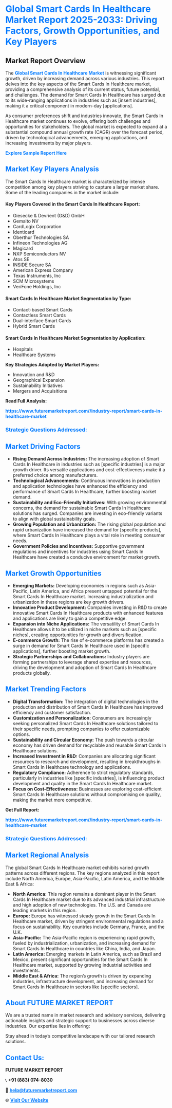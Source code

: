 <h1 style="color: #007BFF;">Global Smart Cards In Healthcare Market Report 2025-2033: Driving Factors, Growth Opportunities, and Key Players</h1>

<section id="overview">
<h2>Market Report Overview</h2>
<p>The <a href="https://www.futuremarketreport.com//industry-report/smart-cards-in-healthcare-market" style="color: #007BFF; text-decoration: none;"><strong>Global Smart Cards In Healthcare Market</strong></a> is witnessing significant growth, driven by increasing demand across various industries. This report delves into the key aspects of the Smart Cards In Healthcare market, providing a comprehensive analysis of its current status, future potential, and challenges. The demand for Smart Cards In Healthcare has surged due to its wide-ranging applications in industries such as [insert industries], making it a critical component in modern-day [applications].</p>
<p>As consumer preferences shift and industries innovate, the Smart Cards In Healthcare market continues to evolve, offering both challenges and opportunities for stakeholders. The global market is expected to expand at a substantial compound annual growth rate (CAGR) over the forecast period, driven by technological advancements, emerging applications, and increasing investments by major players.</p>
</section>

<section id="overview">
<p><a href="https://www.futuremarketreport.com//request-sample/reportId=90691" style="color: #007BFF; text-decoration: none;"><strong>Explore Sample Report Here</strong></a></p>
</section>

<section id="key-players">
<h2 style="color: #007BFF;">Market Key Players Analysis</h2>
<p>The Smart Cards In Healthcare market is characterized by intense competition among key players striving to capture a larger market share. Some of the leading companies in the market include:</p>
<h4>Key Players Covered in the Smart Cards In Healthcare Report:</h4>
<ul><li>Giesecke &amp; Devrient (G&amp;D) GmbH</li><li>Gemalto NV</li><li>CardLogix Corporation</li><li>Identicard</li><li>Oberthur Technologies SA</li><li>Infineon Technologies AG</li><li>Magicard</li><li>NXP Semiconductors NV</li><li>Atos SE</li><li>INSIDE Secure SA</li><li>American Express Company</li><li>Texas Instruments, Inc</li><li>SCM Microsystems</li><li>VeriFone Holdings, Inc</li></ul>
<h4>Smart Cards In Healthcare Market Segmentation by Type:</h4>
<ul><li>Contact-based Smart Cards</li><li>Contactless Smart Cards</li><li>Dual-interface Smart Cards</li><li>Hybrid Smart Cards</li></ul>

<h4>Smart Cards In Healthcare Market Segmentation by Application:</h4>
<ul><li>Hospitals</li><li>Healthcare Systems</li></ul>
<p><strong>Key Strategies Adopted by Market Players:</strong></p>
<ul>
<li>Innovation and R&D</li>
<li>Geographical Expansion</li>
<li>Sustainability Initiatives</li>
<li>Mergers and Acquisitions</li>
</ul>
</section>

<section>
<p><strong>Read Full Analysis: </strong></p><a href="https://www.futuremarketreport.com//industry-report/smart-cards-in-healthcare-market" style="color: #007BFF; text-decoration: none;"><strong>https://www.futuremarketreport.com//industry-report/smart-cards-in-healthcare-market</strong></a>
<h3 style="color: #007BFF;">Strategic Questions Addressed:</h3>
</section>

<section id="driving-factors">
<h2 style="color: #007BFF;">Market Driving Factors</h2>
<ul>
<li><strong>Rising Demand Across Industries:</strong> The increasing adoption of Smart Cards In Healthcare in industries such as [specific industries] is a major growth driver. Its versatile applications and cost-effectiveness make it a preferred choice among manufacturers.</li>
<li><strong>Technological Advancements:</strong> Continuous innovations in production and application technologies have enhanced the efficiency and performance of Smart Cards In Healthcare, further boosting market demand.</li>
<li><strong>Sustainability and Eco-Friendly Initiatives:</strong> With growing environmental concerns, the demand for sustainable Smart Cards In Healthcare solutions has surged. Companies are investing in eco-friendly variants to align with global sustainability goals.</li>
<li><strong>Growing Population and Urbanization:</strong> The rising global population and rapid urbanization have increased the demand for [specific products], where Smart Cards In Healthcare plays a vital role in meeting consumer needs.</li>
<li><strong>Government Policies and Incentives:</strong> Supportive government regulations and incentives for industries using Smart Cards In Healthcare have created a conducive environment for market growth.</li>
</ul>
</section>

<section id="growth-opportunities">
<h2 style="color: #007BFF;">Market Growth Opportunities</h2>
<ul>
<li><strong>Emerging Markets:</strong> Developing economies in regions such as Asia-Pacific, Latin America, and Africa present untapped potential for the Smart Cards In Healthcare market. Increasing industrialization and urbanization in these regions are key growth drivers.</li>
<li><strong>Innovative Product Development:</strong> Companies investing in R&D to create innovative Smart Cards In Healthcare products with enhanced features and applications are likely to gain a competitive edge.</li>
<li><strong>Expansion into Niche Applications:</strong> The versatility of Smart Cards In Healthcare allows it to be utilized in niche markets such as [specific niches], creating opportunities for growth and diversification.</li>
<li><strong>E-commerce Growth:</strong> The rise of e-commerce platforms has created a surge in demand for Smart Cards In Healthcare used in [specific applications], further boosting market growth.</li>
<li><strong>Strategic Partnerships and Collaborations:</strong> Industry players are forming partnerships to leverage shared expertise and resources, driving the development and adoption of Smart Cards In Healthcare products globally.</li>
</ul>
</section>

<section id="trending-factors">
<h2 style="color: #007BFF;">Market Trending Factors</h2>
<ul>
<li><strong>Digital Transformation:</strong> The integration of digital technologies in the production and distribution of Smart Cards In Healthcare has improved efficiency and customer satisfaction.</li>
<li><strong>Customization and Personalization:</strong> Consumers are increasingly seeking personalized Smart Cards In Healthcare solutions tailored to their specific needs, prompting companies to offer customizable options.</li>
<li><strong>Sustainability and Circular Economy:</strong> The push towards a circular economy has driven demand for recyclable and reusable Smart Cards In Healthcare solutions.</li>
<li><strong>Increased Investment in R&D:</strong> Companies are allocating significant resources to research and development, resulting in breakthroughs in Smart Cards In Healthcare technology and applications.</li>
<li><strong>Regulatory Compliance:</strong> Adherence to strict regulatory standards, particularly in industries like [specific industries], is influencing product development and quality in the Smart Cards In Healthcare market.</li>
<li><strong>Focus on Cost-Effectiveness:</strong> Businesses are exploring cost-efficient Smart Cards In Healthcare solutions without compromising on quality, making the market more competitive.</li>
</ul>
</section>

<section>
<p><strong>Get Full Report: </strong></p><a href="https://www.futuremarketreport.com//industry-report/smart-cards-in-healthcare-market" style="color: #007BFF; text-decoration: none;"><strong>https://www.futuremarketreport.com//industry-report/smart-cards-in-healthcare-market</strong></a>
<h3 style="color: #007BFF;">Strategic Questions Addressed:</h3>
</section>


<section id="regional-analysis">
<h2 style="color: #007BFF;">Market Regional Analysis</h2>
<p>The global Smart Cards In Healthcare market exhibits varied growth patterns across different regions. The key regions analyzed in this report include North America, Europe, Asia-Pacific, Latin America, and the Middle East & Africa:</p>
<ul>
<li><strong>North America:</strong> This region remains a dominant player in the Smart Cards In Healthcare market due to its advanced industrial infrastructure and high adoption of new technologies. The U.S. and Canada are leading markets in this region.</li>
<li><strong>Europe:</strong> Europe has witnessed steady growth in the Smart Cards In Healthcare market, driven by stringent environmental regulations and a focus on sustainability. Key countries include Germany, France, and the U.K.</li>
<li><strong>Asia-Pacific:</strong> The Asia-Pacific region is experiencing rapid growth, fueled by industrialization, urbanization, and increasing demand for Smart Cards In Healthcare in countries like China, India, and Japan.</li>
<li><strong>Latin America:</strong> Emerging markets in Latin America, such as Brazil and Mexico, present significant opportunities for the Smart Cards In Healthcare market, supported by growing industrial activities and investments.</li>
<li><strong>Middle East & Africa:</strong> The region’s growth is driven by expanding industries, infrastructure development, and increasing demand for Smart Cards In Healthcare in sectors like [specific sectors].</li>
</ul>
</section>

<footer>
<h2 style="color: #007BFF;">About FUTURE MARKET REPORT</h2>
<p>We are a trusted name in market research and advisory services, delivering actionable insights and strategic support to businesses across diverse industries. Our expertise lies in offering:</p>

<p>Stay ahead in today’s competitive landscape with our tailored research solutions.</p>

<h2 style="color: #007BFF;">Contact Us:</h2>
<p><strong>FUTURE MARKET REPORT</strong></p>
<p>📞 <strong>+91 (883) 074-8030</strong></p>
<p>📧 <strong><a href="mailto:help@futuremarketreport.com" style="color: #007BFF;">help@futuremarketreport.com</a></strong></p>
<p>🌐 <strong><a href="https://www.futuremarketreport.com/" style="color: #007BFF;">Visit Our Website</a></strong></p>
</footer>
